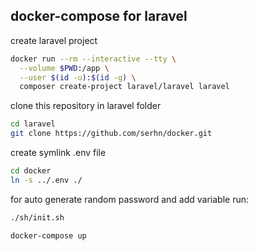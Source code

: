 ## docker-compose for laravel

create laravel project

```sh
docker run --rm --interactive --tty \
  --volume $PWD:/app \
  --user $(id -u):$(id -g) \
  composer create-project laravel/laravel laravel
```


clone this repository in laravel folder

```sh
cd laravel
git clone https://github.com/serhn/docker.git
```



create symlink  .env file

```sh
cd docker
ln -s ../.env ./

```



for auto generate random password and add variable run:

```sh
./sh/init.sh
```


```sh
docker-compose up
```
